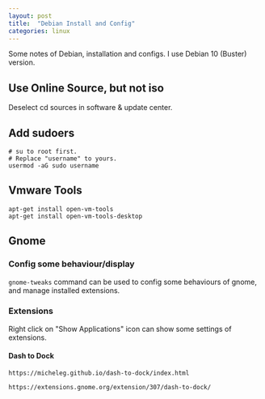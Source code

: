 ```yaml
---
layout: post
title:  "Debian Install and Config"
categories: linux
---
```


Some notes of Debian, installation and configs. I use Debian 10 (Buster) version.

## Use Online Source, but not iso
Deselect cd sources in software & update center.

## Add sudoers
```
# su to root first.
# Replace "username" to yours.
usermod -aG sudo username
```

## Vmware Tools
```
apt-get install open-vm-tools
apt-get install open-vm-tools-desktop
```

## Gnome

### Config some behaviour/display
`gnome-tweaks` command can be used to config some behaviours of gnome, and manage installed extensions.

### Extensions
Right click on "Show Applications" icon can show some settings of extensions.

#### Dash to Dock
`https://micheleg.github.io/dash-to-dock/index.html`

`https://extensions.gnome.org/extension/307/dash-to-dock/`


